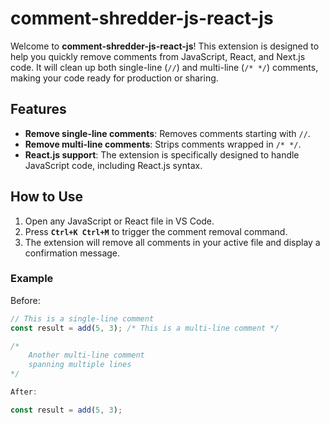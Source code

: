 # comment-shredder-js-react-js

Welcome to **comment-shredder-js-react-js**! This extension is designed to help you quickly remove comments from JavaScript, React, and Next.js code. It will clean up both single-line (`//`) and multi-line (`/* */`) comments, making your code ready for production or sharing.

## Features

- **Remove single-line comments**: Removes comments starting with `//`.
- **Remove multi-line comments**: Strips comments wrapped in `/* */`.
- **React.js support**: The extension is specifically designed to handle JavaScript code, including React.js syntax.

## How to Use

1. Open any JavaScript or React file in VS Code.
2. Press **`Ctrl+K Ctrl+M`** to trigger the comment removal command.
3. The extension will remove all comments in your active file and display a confirmation message.

### Example

Before:

```javascript
// This is a single-line comment
const result = add(5, 3); /* This is a multi-line comment */

/* 
    Another multi-line comment 
    spanning multiple lines
*/

After:

const result = add(5, 3);

